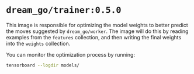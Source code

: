 # `dream_go/trainer:0.5.0`

This image is responsible for optimizing the model weights to better predict the
moves suggested by `dream_go/worker`. The image will do this by reading examples
from the `features` collection, and then writing the final weights into the
`weights` collection.

You can monitor the optimization process by running:

```bash
tensorboard --logdir models/
```
